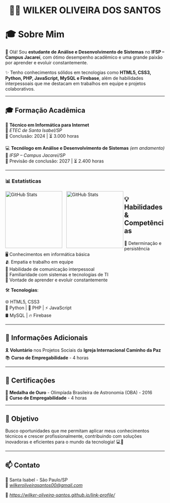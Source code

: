 <h1 align="center">
  👨‍💻 WILKER OLIVEIRA DOS SANTOS
</h1>


# 🎓 Sobre Mim

👋 Olá! Sou **estudante de Análise e Desenvolvimento de Sistemas** no **IFSP – Campus Jacareí**, com ótimo desempenho acadêmico e uma grande paixão por aprender e evoluir constantemente.

✨ Tenho conhecimentos sólidos em tecnologias como **HTML5, CSS3, Python, PHP, JavaScript, MySQL e Firebase**, além de habilidades interpessoais que me destacam em trabalhos em equipe e projetos colaborativos.

---

## 🎓 Formação Acadêmica

  🧠 **Técnico em Informática para Internet**  
  📍 *ETEC de Santa Isabel/SP*  
  📆 Conclusão: 2024 | ⏳ 3.000 horas

💻 **Tecnólogo em Análise e Desenvolvimento de Sistemas** *(em andamento)*  
  📍 *IFSP – Campus Jacareí/SP*  
  📆 Previsão de conclusão: 2027 | ⏳ 2.400 horas

---

### 📊 Estatísticas

<p>
  <img 
    align="left" 
    alt="GitHub Stats" 
    height="180" 
    style="padding-right: 10px;" 
    src="https://github-readme-stats.vercel.app/api?username=wilker-oliveira-santos&show_icons=true&theme=tokyonight&include_all_commits=true&locale=pt-br" 
  />

<img 
      align="left" 
      alt="GitHub Stats" 
      height="180" 
      src="https://github-readme-stats.vercel.app/api/top-langs/?username=wilker-oliveira-santos&theme=tokyonight&layout=compact&custom_title=Tecnologias&langs_count=9" 
  />



</p>

## 💡 Habilidades & Competências

  🧭 Determinação e persistência  
  🖥️ Conhecimentos em informática básica  
  🫂 Empatia e trabalho em equipe  
  💬 Habilidade de comunicação interpessoal  
  🧰 Familiaridade com sistemas e tecnologias de TI  
  📘 Vontade de aprender e evoluir constantemente  

🛠️ **Tecnologias**:

  🌐 HTML5, CSS3  
  🐍 Python | 🐘 PHP | ⚡ JavaScript  
  🛢️ MySQL | 🔥 Firebase

---

## 🤝 Informações Adicionais

  🎗️ **Voluntário** nos Projetos Sociais da **Igreja Internacional Caminho da Paz**  
  📚 **Curso de Empregabilidade** - 4 horas  

---

## 🏅 Certificações

  🥇 **Medalha de Ouro** - Olimpíada Brasileira de Astronomia (OBA) - 2016  
  📜 **Curso de Empregabilidade** - 4 horas  

---

## 🚀 Objetivo

Busco oportunidades que me permitam aplicar meus conhecimentos técnicos e crescer profissionalmente, contribuindo com soluções inovadoras e eficientes para o mundo da tecnologia! 💻🌟

---

## 📫 Contato

📍 Santa Isabel - São Paulo/SP  
  📧 *wilkeroliveirasantos00@gmail.com* 
  
  🔗 *https://wilker-oliveira-santos.github.io/link-profile/*



<!---
wilker-oliveira-santos/wilker-oliveira-santos is a ✨ special ✨ repository because its `README.md` (this file) appears on your GitHub profile.
You can click the Preview link to take a look at your changes.
--->
